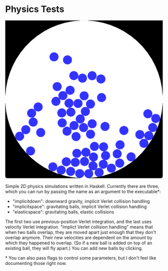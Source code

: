 # Physics Tests

![Screenshot](screenshot.png)

Simple 2D physics simulations written in Haskell. Currently there are three, which you can run by passing the name as an argument to the executable\*:

* "implicitdown": downward gravity, implicit Verlet collision handling
* "implicitspace": gravitating balls, implicit Verlet collision handling
* "elasticspace": gravitating balls, elastic collisions

The first two use previous-position Verlet integration, and the last uses velocity Verlet integration. "Implict Verlet collision handling" means that when two balls overlap, they are moved apart just enough that they don't overlap anymore. Their new velocities are dependent on the amount by which they happened to overlap. (So if a new ball is added on top of an existing ball, they will fly apart.) You can add new balls by clicking.

\* You can also pass flags to control some parameters, but I don't feel like documenting those right now.
